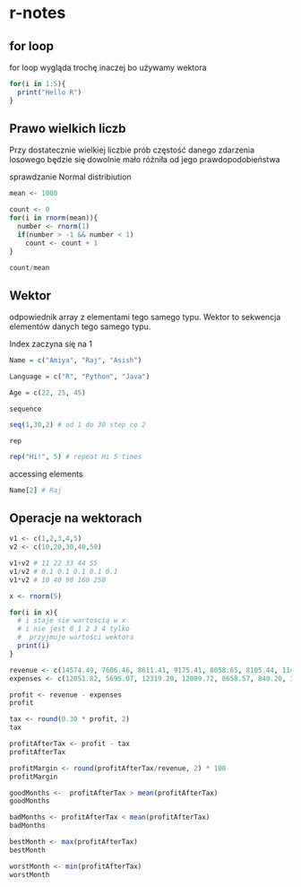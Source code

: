 # r-notes
## for loop

for loop wygląda trochę inaczej bo używamy wektora

```r
for(i in 1:5){
  print("Hello R")
}
```

## Prawo wielkich liczb

Przy dostatecznie wielkiej liczbie prób częstość danego zdarzenia losowego będzie się dowolnie mało różniła od jego prawdopodobieństwa

sprawdzanie Normal distribiution

```r
mean <- 1000

count <- 0
for(i in rnorm(mean)){
  number <- rnorm(1)
  if(number > -1 && number < 1)
    count <- count + 1
}

count/mean
```

## Wektor

odpowiednik array z elementami tego samego typu. Wektor to sekwencja elementów danych tego samego typu.

Index zaczyna się na 1

```r
Name = c("Amiya", "Raj", "Asish")

Language = c("R", "Python", "Java")

Age = c(22, 25, 45)
```

`sequence`

```r
seq(1,30,2) # od 1 do 30 step co 2
```

`rep`

```r
rep("Hi!", 5) # repeat Hi 5 times
```

accessing elements

```r
Name[2] # Raj
```

## Operacje na wektorach

```r
v1 <- c(1,2,3,4,5)
v2 <- c(10,20,30,40,50)

v1+v2 # 11 22 33 44 55
v1/v2 # 0.1 0.1 0.1 0.1 0.1
v1*v2 # 10 40 90 160 250
```

```r
x <- rnorm(5)

for(i in x){
  # i staje sie wartoscią w x
  # i nie jest 0 1 2 3 4 tylko 
  #  przyjmuje wartości wektora
  print(i)
}
```

```r
revenue <- c(14574.49, 7606.46, 8611.41, 9175.41, 8058.65, 8105.44, 11496.28, 9766.09, 10305.32, 14379.96, 10713.97, 15433.50)
expenses <- c(12051.82, 5695.07, 12319.20, 12089.72, 8658.57, 840.20, 3285.73, 5821.12, 6976.93, 16618.61, 10054.37, 3803.96)

profit <- revenue - expenses
profit

tax <- round(0.30 * profit, 2)
tax

profitAfterTax <- profit - tax
profitAfterTax

profitMargin <- round(profitAfterTax/revenue, 2) * 100
profitMargin

goodMonths <-  profitAfterTax > mean(profitAfterTax)
goodMonths

badMonths <- profitAfterTax < mean(profitAfterTax)
badMonths

bestMonth <- max(profitAfterTax)
bestMonth

worstMonth <- min(profitAfterTax)
worstMonth
```

